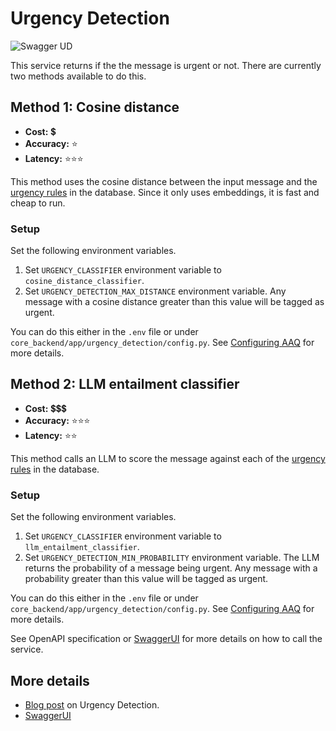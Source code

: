 # Urgency Detection

![Swagger UD](./swagger-ud-screenshot.png)

This service returns if the the message is urgent or not. There are currently two methods available
to do this.

## Method 1: Cosine distance

- **Cost:** :heavy_dollar_sign:
- **Accuracy:** :star:
- **Latency:** :star::star::star:

This method uses the cosine distance between the input message and
the [urgency rules](../admin-app/urgency-rules/index.md) in the database.
Since it only uses embeddings, it is fast and cheap to run.

### Setup

Set the following environment variables.

1. Set `URGENCY_CLASSIFIER` environment variable to `cosine_distance_classifier`.
2. Set `URGENCY_DETECTION_MAX_DISTANCE` environment variable. Any message with a cosine distance greater than this value will be tagged as urgent.

You can do this either in the `.env` file or
under `core_backend/app/urgency_detection/config.py`. See [Configuring AAQ](../../deployment/config-options.md)
for more details.

## Method 2: LLM entailment classifier

- **Cost:** :heavy_dollar_sign::heavy_dollar_sign::heavy_dollar_sign:
- **Accuracy:** :star::star::star:
- **Latency:** :star::star:

This method calls an LLM to score the message against each of the
[urgency rules](../admin-app/urgency-rules/index.md) in the database.

### Setup

Set the following environment variables.

1. Set `URGENCY_CLASSIFIER` environment variable to `llm_entailment_classifier`.
2. Set `URGENCY_DETECTION_MIN_PROBABILITY` environment variable. The LLM returns the probability of
a message being urgent. Any message with a probability greater than this value will be tagged as urgent.

You can do this either in the `.env` file or
under `core_backend/app/urgency_detection/config.py`. See [Configuring AAQ](../../deployment/config-options.md)
for more details.

See OpenAPI specification or [SwaggerUI](index.md/#swaggerui) for more details on how to call the service.

## More details

* [Blog post](../../blog/posts/urgency-detection.md) on Urgency Detection.
* [SwaggerUI](index.md/#swaggerui)
